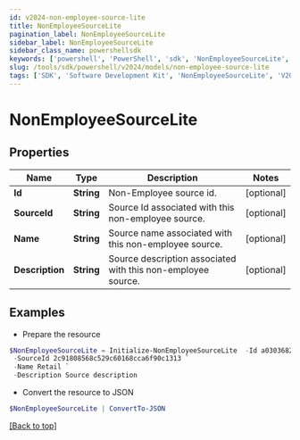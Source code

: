 ```yaml
---
id: v2024-non-employee-source-lite
title: NonEmployeeSourceLite
pagination_label: NonEmployeeSourceLite
sidebar_label: NonEmployeeSourceLite
sidebar_class_name: powershellsdk
keywords: ['powershell', 'PowerShell', 'sdk', 'NonEmployeeSourceLite', 'V2024NonEmployeeSourceLite'] 
slug: /tools/sdk/powershell/v2024/models/non-employee-source-lite
tags: ['SDK', 'Software Development Kit', 'NonEmployeeSourceLite', 'V2024NonEmployeeSourceLite']
---
```



# NonEmployeeSourceLite

## Properties

Name | Type | Description | Notes
------------ | ------------- | ------------- | -------------
**Id** | **String** | Non-Employee source id. | [optional] 
**SourceId** | **String** | Source Id associated with this non-employee source. | [optional] 
**Name** | **String** | Source name associated with this non-employee source. | [optional] 
**Description** | **String** | Source description associated with this non-employee source. | [optional] 

## Examples

- Prepare the resource
```powershell
$NonEmployeeSourceLite = Initialize-NonEmployeeSourceLite  -Id a0303682-5e4a-44f7-bdc2-6ce6112549c1 `
 -SourceId 2c91808568c529c60168cca6f90c1313 `
 -Name Retail `
 -Description Source description
```

- Convert the resource to JSON
```powershell
$NonEmployeeSourceLite | ConvertTo-JSON
```


[[Back to top]](#) 

